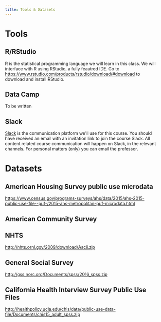 ```yaml
---
title: Tools & Datasets
---
```


# Tools
## R/RStudio
R is the statistical programming language we will learn in this class. We will interface with R using RStudio, a fully feautred IDE. Go to https://www.rstudio.com/products/rstudio/download/#download to download and install RStudio.

## Data Camp

To be written

## Slack

[Slack](https://usp654-f17.slack.com/) is the communication platform we'll use for this course. You should have received an email with an invitation link to join the course Slack. All content related course communication will happen on Slack, in the relevant channels. For personal matters (only) you can email the professor.

# Datasets

## American Housing Survey public use microdata
https://www.census.gov/programs-surveys/ahs/data/2015/ahs-2015-public-use-file--puf-/2015-ahs-metropolitan-puf-microdata.html

## American Community Survey


## NHTS
http://nhts.ornl.gov/2009/download/Ascii.zip

## General Social Survey
http://gss.norc.org/Documents/spss/2016_spss.zip

## California Health Interview Survey Public Use Files
http://healthpolicy.ucla.edu/chis/data/public-use-data-file/Documents/chis15_adult_spss.zip